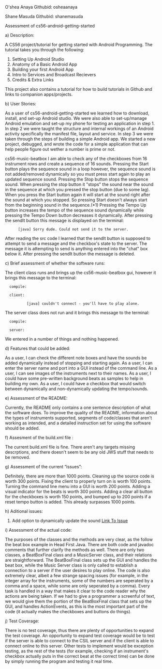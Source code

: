 O'shea Anaya  Githubid: osheaanaya

Shane Masuda  Githubid: shanemasuda

 Assessment of cs56-android-getting-started
 
 a) Description:

A CS56 project/tutorial for getting started with Android Programming. The tutorial takes you through the following:
 1. Setting Up Android Studio
 2. Anatomy of a Basic Android App
 3. Building your first Android App
 4. Intro to Services and Broadcast Recievers
 5. Credits & Extra Links

This project also contains a tutorial for how to build tutorials in Github and links to companion apps/projects. 

b) User Stories:
 
As a user of cs56-android-getting-started we learned how to download, install, and set-up Android studio. We were also able to set-up/manage Android emulation and set-up my phone for testing an application in step 1. In step 2 we were taught the structure and internal workings of an Android activity specifically the manifest file, layout and service. In step 3 we were taken through the steps of building a simple Android app. We started a new project, debugged, and wrote the code for a simple application that can help people figure out wether a number is prime or not.

cs56-music-beatbox I am able to check any of the checkboxes from 16 instrument rows and create a 
sequence of 16 sounds. Pressing the Start button plays the sequence sound in a loop however, the sequence sound 
is not added/removed dynamically so you must press start again to play an updated sequence sound. Pressing the Stop 
button stops the sequence sound. When pressing the stop button it "stops" the sound near the sound in the sequence 
at which you pressed the stop button (due to some lag). When you press the Start button again it will start at the sound right 
after the sound at which you stopped. So pressing Start doesn't always start from the beginning sound in the sequence.(*1)
Pressing the Tempo Up button increases the tempo of the sequence sound dynamically while pressing the Tempo Down button 
decreases it dynamically. After pressing the sendIt button this message is displayed on the terminal: 

          [java] Sorry dude. Could not send it to the server.

After reading the src code I learned that the sendIt button is supposed to attempt to send a message and the checkbox's state 
to the server. The message it is attempting to send is anything entered into the "chat" box below it. After pressing the
sendIt button the message is deleted.

 c) Brief assessment of whether the software runs:

The client class runs and brings up the cs56-music-beatbox gui, however it brings this message to the terminal:
    
      compile:

      client:
        
              [java] couldn't connect - you'll have to play alone.
    

The server class does not run and it brings this message to the terminal:

      compile:

      server:

We entered in a number of things and nothing happened.

d) Features that could be added:

As a user, I can check the different note boxes and have the sounds be added dynamically instead of stopping and starting again. As a user, I can enter the server name and port into a GUI instead of the command line. As a user, I can see images of the instruments next to their names. As a user, I could have some pre-written background beats as samples to help in building my own. As a user, I could have a checkbox that would switch between dynamically and non-dynamically updating the tempo/sounds.

e) Assessment of the README:

Currently, the README only contains a one sentence description of what the software does. To improve the quality of the README, information about the types of instruments supported, segments of code/classes that aren't working as intended, and a detailed instruction set for using the software should be added.

f) Assesment of the build.xml file :

The current build.xml file is fine. There aren't any targets missing descrptions, and there doesn't seem to be any old JWS stuff that needs to be removed.

g) Assessment of the current “issues”:

Definitely, there are more than 1000 points. Cleaning up the source code is worth 300 points. Fixing the client to properly turn on is worth 100 points. Turning the command line menu into a GUI is worth 200 points. Adding a visual indicator for the beats is worth 300 points. Adding a clear all button for the checkboxes is worth 150 points, and bumped up to 200 points if a reset tempo button is added. This already surpasses 1000 points.

h) Aditional issues:

1. Add option to dynamically update the sound [Link To Issue](https://github.com/UCSB-CS56-Projects/cs56-music-beatbox/issues/20 "Add option to Dynamically update the sound")

i) Assessment of the actual code:

The purposes of the classes and the methods are very clear, as the follow the beat box example in Head First Java. There are both code and javadoc comments that further clarify the methods as well. There are only two classes, a BeatBoxFinal class and a MusicServer class, and their relations are straightforward. The BeatBoxFinal class sets up the GUI and handles the beat box, while the Music Server class is only called to establish a connection to a server if the user desires to play online. The code is also extremely clear, albeit a few strange spacing issues (for example, in the integer array for the instruments, some of the numbers are seperated by a comma and a space, while some are only seperated by a comma). Every task is handled in a way that makes it clear to the code reader why the actions are being taken. If we had to give a programmer a screenful of text, we would give them the portion of the BeatBoxFinal class that sets up the GUI, and handles ActionEvents, as this is the most important part of the code (it actually makes the checkboxes and buttons do things).

j) Test Coverage:

There is no test coverage, thus there are plenty of opportunities to expand the test coverage. An opportunity to expand test coverage would be to test if the server is able to connect to the CSIL server and if the client is able to connect online to this server. Other tests to implement would be exception testing, as the rest of the tests (for example, checking if an instrument's checkbox actually puts in the correct beat at the correct time) can be done by simply running the program and testing it real time. 

